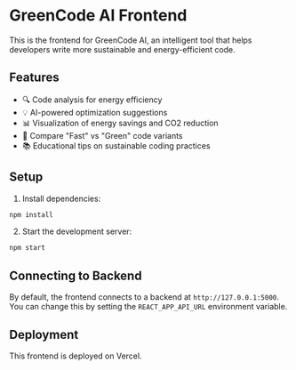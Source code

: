 # GreenCode AI Frontend

This is the frontend for GreenCode AI, an intelligent tool that helps developers write more sustainable and energy-efficient code.

## Features

- 🔍 Code analysis for energy efficiency
- 💡 AI-powered optimization suggestions
- 📊 Visualization of energy savings and CO2 reduction
- 🔄 Compare "Fast" vs "Green" code variants
- 📚 Educational tips on sustainable coding practices

## Setup

1. Install dependencies:
```bash
npm install
```

2. Start the development server:
```bash
npm start
```

## Connecting to Backend

By default, the frontend connects to a backend at `http://127.0.0.1:5000`. You can change this by setting the `REACT_APP_API_URL` environment variable.

## Deployment

This frontend is deployed on Vercel.
